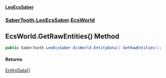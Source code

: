 #### [LeoEcsSaber](index.md 'index')
### [Saber7ooth.LeoEcsSaber](Saber7ooth.LeoEcsSaber.md 'Saber7ooth.LeoEcsSaber').[EcsWorld](EcsWorld.md 'Saber7ooth.LeoEcsSaber.EcsWorld')

## EcsWorld.GetRawEntities() Method

```csharp
public Saber7ooth.LeoEcsSaber.EcsWorld.EntityData[] GetRawEntities();
```

#### Returns
[EntityData](EcsWorld.EntityData.md 'Saber7ooth.LeoEcsSaber.EcsWorld.EntityData')[[]](https://docs.microsoft.com/en-us/dotnet/api/System.Array 'System.Array')